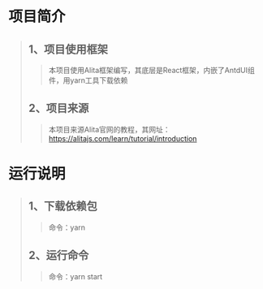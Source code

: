 #  项目简介

> ## 1、项目使用框架
>
> > 本项目使用Alita框架编写，其底层是React框架，内嵌了AntdUI组件，用yarn工具下载依赖
>
> ## 2、项目来源
>
> > 本项目来源Alita官网的教程，其网址：https://alitajs.com/learn/tutorial/introduction

# 运行说明

> ## 1、下载依赖包
>
> > 命令：yarn
>
> ## 2、运行命令
>
> > 命令：yarn start
